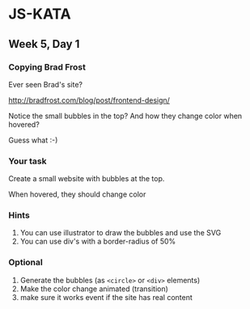 # JS-KATA

## Week 5, Day 1

### Copying Brad Frost

Ever seen Brad's site?

http://bradfrost.com/blog/post/frontend-design/

Notice the small bubbles in the top? And how they change color when hovered?

Guess what :-)

### Your task

Create a small website with bubbles at the top.

When hovered, they should change color

### Hints

1. You can use illustrator to draw the bubbles and use the SVG
2. You can use div's with a border-radius of 50%

### Optional

1. Generate the bubbles (as `<circle>` or `<div>` elements)
2. Make the color change animated (transition)
3. make sure it works event if the site has real content
